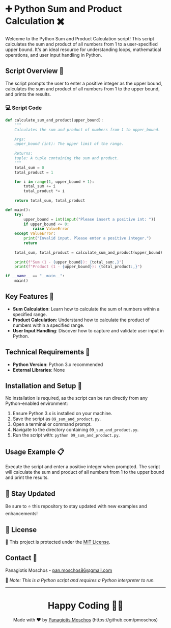 # ➕ Python Sum and Product Calculation ✖️

Welcome to the Python Sum and Product Calculation script! This script calculates the sum and product of all numbers from 1 to a user-specified upper bound. It's an ideal resource for understanding loops, mathematical operations, and user input handling in Python.

## Script Overview 📘

The script prompts the user to enter a positive integer as the upper bound, calculates the sum and product of all numbers from 1 to the upper bound, and prints the results.

### :computer: Script Code

```python
def calculate_sum_and_product(upper_bound):
    """
    Calculates the sum and product of numbers from 1 to upper_bound.
    
    Args:
    upper_bound (int): The upper limit of the range.
    
    Returns:
    tuple: A tuple containing the sum and product.
    """
    total_sum = 0
    total_product = 1

    for i in range(1, upper_bound + 1):
        total_sum += i
        total_product *= i
    
    return total_sum, total_product

def main():
    try:
        upper_bound = int(input("Please insert a positive int: "))
        if upper_bound <= 0:
            raise ValueError
    except ValueError:
        print("Invalid input. Please enter a positive integer.")
        return
    
    total_sum, total_product = calculate_sum_and_product(upper_bound)
    
    print(f"Sum (1 - {upper_bound}): {total_sum:,}")
    print(f"Product (1 - {upper_bound}): {total_product:,}")

if __name__ == "__main__":
    main()
```

## Key Features 🌟

- **Sum Calculation**: Learn how to calculate the sum of numbers within a specified range.
- **Product Calculation**: Understand how to calculate the product of numbers within a specified range.
- **User Input Handling**: Discover how to capture and validate user input in Python.

## Technical Requirements 🔧

- **Python Version**: Python 3.x recommended
- **External Libraries**: None

## Installation and Setup 🚀

No installation is required, as the script can be run directly from any Python-enabled environment:

1. Ensure Python 3.x is installed on your machine.
2. Save the script as `09_sum_and_product.py`.
3. Open a terminal or command prompt.
4. Navigate to the directory containing `09_sum_and_product.py`.
5. Run the script with: `python 09_sum_and_product.py`.

## Usage Example 📋

Execute the script and enter a positive integer when prompted. The script will calculate the sum and product of all numbers from 1 to the upper bound and print the results.

## 📢 Stay Updated

Be sure to ⭐ this repository to stay updated with new examples and enhancements!

## 📄 License
🔐 This project is protected under the [MIT License](https://mit-license.org/).


## Contact 📧
Panagiotis Moschos - pan.moschos86@gmail.com

🔗 *Note: This is a Python script and requires a Python interpreter to run.*

---
<h1 align=center>Happy Coding 👨‍💻 </h1>

<p align="center">
  Made with ❤️ by 
  <a href="https://www.linkedin.com/in/panagiotis-moschos" target="_blank">
  Panagiotis Moschos</a> (https://github.com/pmoschos)
</p>
